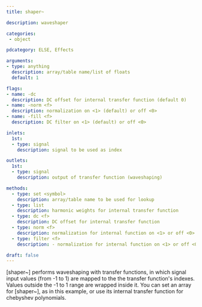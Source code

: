 ```yaml
---
title: shaper~

description: waveshaper

categories:
 - object

pdcategory: ELSE, Effects

arguments:
- type: anything
  description: array/table name/list of floats
  default: 1

flags:
- name: -dc
  description: DC offset for internal transfer function (default 0)
- name: -norm <f>
  description: normalization on <1> (default) or off <0>
- name: -fill <f>
  description: DC filter on <1> (default) or off <0>

inlets: 
  1st:
  - type: signal
    description: signal to be used as index

outlets:
  1st:
  - type: signal
    description: output of transfer function (waveshaping)

methods:
  - type: set <symbol>
    description: array/table name to be used for lookup
  - type: list
    description: harmonic weights for internal transfer function
  - type: dc <f>
    description: DC offset for internal transfer function
  - type: norm <f>
    description: normalization for internal function on <1> or off <0>
  - type: filter <f>
    description: - normalization for internal function on <1> or off <0>

draft: false
---
```


[shaper~] performs waveshaping with transfer functions, in which signal input values (from -1 to 1) are mapped to the the transfer function's indexes. Values outside the -1 to 1 range are wrapped inside it.
You can set an array for [shaper~], as in this example, or use its internal transfer function for chebyshev polynomials.
